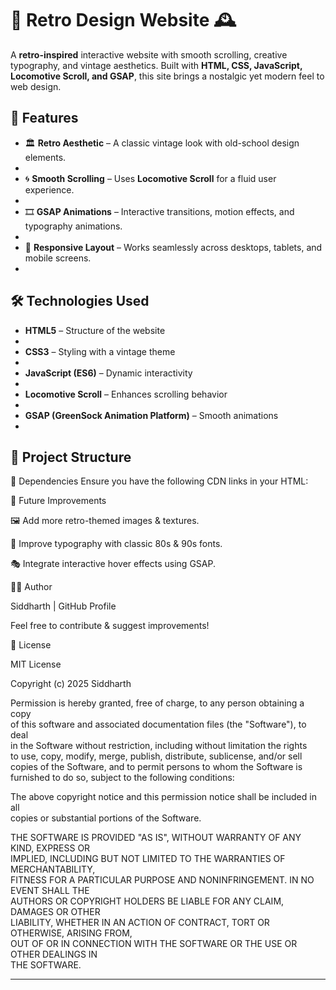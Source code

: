 # 🎨 Retro Design Website 🕰️

A **retro-inspired** interactive website with smooth scrolling, creative typography, and vintage aesthetics. Built with **HTML, CSS, JavaScript, Locomotive Scroll, and GSAP**, this site brings a nostalgic yet modern feel to web design.

## 🚀 Features

- 🏛️ **Retro Aesthetic** – A classic vintage look with old-school design elements.
- 
- 🌀 **Smooth Scrolling** – Uses **Locomotive Scroll** for a fluid user experience.
- 
- 🎞️ **GSAP Animations** – Interactive transitions, motion effects, and typography animations.
- 
- 📱 **Responsive Layout** – Works seamlessly across desktops, tablets, and mobile screens.
- 

## 🛠️ Technologies Used
- **HTML5** – Structure of the website
- 
- **CSS3** – Styling with a vintage theme
- 
- **JavaScript (ES6)** – Dynamic interactivity
- 
- **Locomotive Scroll** – Enhances scrolling behavior
- 
- **GSAP (GreenSock Animation Platform)** – Smooth animations
- 

## 📂 Project Structure











📜 Dependencies
Ensure you have the following CDN links in your HTML:
<link rel="stylesheet" href="https://cdn.jsdelivr.net/npm/locomotive-scroll@3.5.4/dist/locomotive-scroll.css">

<script src="https://cdn.jsdelivr.net/npm/locomotive-scroll@3.5.4/dist/locomotive-scroll.js"></script>

<script src="https://cdnjs.cloudflare.com/ajax/libs/gsap/3.12.5/gsap.min.js"></script>

<script src="https://cdnjs.cloudflare.com/ajax/libs/gsap/3.12.5/ScrollTrigger.min.js"></script>






📌 Future Improvements

🖼️ Add more retro-themed images & textures.

🏁 Improve typography with classic 80s & 90s fonts.

🎭 Integrate interactive hover effects using GSAP.

👨‍💻 Author

Siddharth | GitHub Profile

Feel free to contribute & suggest improvements!




📜 License

MIT License


Copyright (c) 2025 Siddharth

Permission is hereby granted, free of charge, to any person obtaining a copy  
of this software and associated documentation files (the "Software"), to deal  
in the Software without restriction, including without limitation the rights  
to use, copy, modify, merge, publish, distribute, sublicense, and/or sell  
copies of the Software, and to permit persons to whom the Software is  
furnished to do so, subject to the following conditions:

The above copyright notice and this permission notice shall be included in all  
copies or substantial portions of the Software.

THE SOFTWARE IS PROVIDED "AS IS", WITHOUT WARRANTY OF ANY KIND, EXPRESS OR  
IMPLIED, INCLUDING BUT NOT LIMITED TO THE WARRANTIES OF MERCHANTABILITY,  
FITNESS FOR A PARTICULAR PURPOSE AND NONINFRINGEMENT. IN NO EVENT SHALL THE  
AUTHORS OR COPYRIGHT HOLDERS BE LIABLE FOR ANY CLAIM, DAMAGES OR OTHER  
LIABILITY, WHETHER IN AN ACTION OF CONTRACT, TORT OR OTHERWISE, ARISING FROM,  
OUT OF OR IN CONNECTION WITH THE SOFTWARE OR THE USE OR OTHER DEALINGS IN  
THE SOFTWARE.


---


